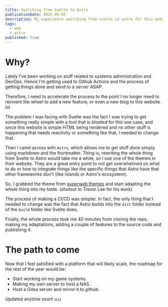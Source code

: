 ```yaml
---
title: Switching from Svelte to Astro
publicationDate: 2025-05-02
description: My experience switching from svelte to astro for this website
tags:
  - web
  - astro
published: true
---
```

# Why?

Lately I've been working on stuff related to systems administration and DevOps. Hence I'm getting used to Github Actions and the process of getting things done and send to a server ASAP.

Therefore, I need to accelerate the process to the point I no longer need to reinvent the wheel to add a new feature, or even a new blog to this website. lol

The problem I was facing with Svelte was the fact I was trying to get something really simple with a tool that is _bloated_ for this use case, and since this website is simple HTML being rendered and no other stuff is happening that needs reactivity or something like that, I needed to change that.
 
Then I came across with `Astro`, which allows me to get stuff done simply using markdown and the frontmatter. Thing is, rewriting the whole thing from Svelte to Astro would take me a while, so I use one of the themes in their website. They are a great entry point to not get overwhelmed on what to do or how to integrate things like the specific things that Astro have that other frameworks don't (like islands or Astro's ecosystem).

So, I grabbed the theme from [superweb themes](https://astro.build/themes/details/superweb-barebones/) and start adapting the whole thing into my taste. (shutout to Trevor Lee for his work)

The process of making a CI/CD was simpler. In fact, the only thing that I needed to change was the fact that Astro builds into the `dist` folder instead of the `build` folder like Svelte does. 

Finally, the whole process took me 40 minutes from cloning the repo, making my adaptations, adding a couple of features to the source code and publishing it.

# The path to come

Now that I feel satisfied with a platform that will likely scale, the roadmap for the rest of the year would be:
- Start working on my game systems.
- Making my own server to host a NAS.
- Host a Gitea server and mirror it to github.

Updated anytime soon! u.u